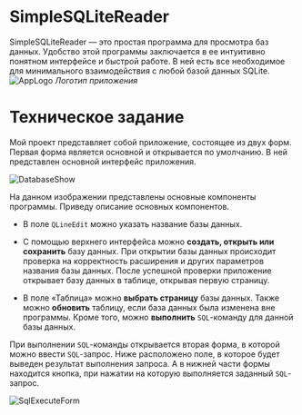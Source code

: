 # SimpleSQLiteReader


SimpleSQLiteReader — это простая программа для просмотра баз данных. Удобство этой программы заключается в ее интуитивно понятном интерфейсе и быстрой работе. В ней есть все необходимое для минимального взаимодействия с любой базой данных SQLite.
![AppLogo](https://i.imgur.com/3gDmbZ3.png)
*Логотип приложения*
# Техническое задание

Мой проект представляет собой приложение, состоящее из двух форм. Первая форма является основной и открывается по умолчанию. В ней представлен основной интерфейс приложения.

![DatabaseShow](https://i.imgur.com/TdongGo.png)

На данном изображении представлены основные компоненты программы. Приведу описание основных компонентов.


- В поле `QLineEdit` можно указать название базы данных.  

- С помощью верхнего интерфейса можно **создать, открыть или сохранить** базу данных. При открытии базы данных происходит проверка на корректность расширения и других параметров названия базы данных. После успешной проверки приложение открывает базу данных в таблице, открывая первую страницу.  

- В поле «Таблица» можно **выбрать страницу** базы данных. Также можно **обновить** таблицу, если база данных была изменена вне программы. Кроме того, можно **выполнить** `SQL`-команду для данной базы данных.

При выполнении `SQL`-команды открывается вторая форма, в которой можно ввести `SQL`-запрос. Ниже расположено поле, в которое будет выведен результат выполнения запроса. А в нижней части формы находится кнопка, при нажатии на которую выполняется заданный `SQL`-запрос.

![SqlExecuteForm](https://i.imgur.com/tXC7aEP.png)




